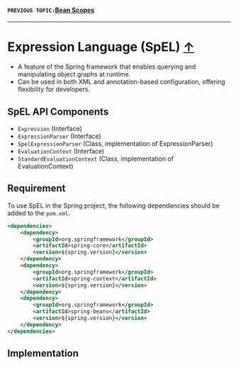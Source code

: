#### `PREVIOUS TOPIC:`[Bean Scopes](2_6_Bean-Scopes.md)
-----

# Expression Language (SpEL) [↑](../../../README.md#spring-framework)
- A feature of the Spring framework that enables querying and manipulating object graphs at runtime.
- Can be used in both XML and annotation-based configuration, offering flexibility for developers.

## SpEL API Components
- `Expression` (Interface)
- `ExpressionParser` (Interface)
- `SpelExpressionParser` (Class, implementation of ExpressionParser)
- `EvaluationContext` (Interface)
- `StandardEvaluationContext` (Class, implementation of EvaluationContext)

## Requirement
To use SpEL in the Spring project, the following dependencies should be added to the `pom.xml`.

```xml
<dependencies>
    <dependency>
        <groupId>org.springframework</groupId>
        <artifactId>spring-core</artifactId>
        <version>${spring.version}</version>
    </dependency>
    <dependency>
        <groupId>org.springframework</groupId>
        <artifactId>spring-context</artifactId>
        <version>${spring.version}</version>
    </dependency>
    <dependency>
        <groupId>org.springframework</groupId>
        <artifactId>spring-beans</artifactId>
        <version>${spring.version}</version>
    </dependency>
</dependencies>
```

## Implementation


